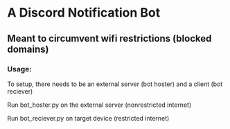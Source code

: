# A Discord Notification Bot

## Meant to circumvent wifi restrictions (blocked domains)

### Usage:

To setup, there needs to be an external server (bot hoster) and a client (bot reciever)

Run bot_hoster.py on the external server (nonrestricted internet)

Run bot_reciever.py on target device (restricted internet)

